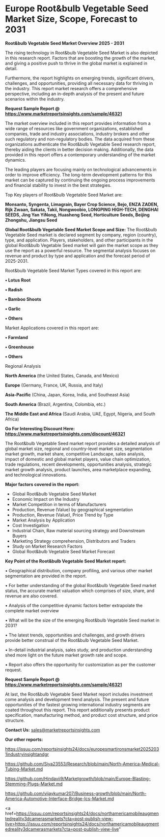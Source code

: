 # Europe Root&bulb Vegetable Seed Market Size, Scope, Forecast to 2031

<Strong> Root&bulb Vegetable Seed Market Overview 2025 - 2031</strong>

The rising technology in Root&bulb Vegetable Seed Market is also depicted in this research report. Factors that are boosting the growth of the market, and giving a positive push to thrive in the global market is explained in detail.

Furthermore, the report highlights on emerging trends, significant drivers, challenges, and opportunities, providing all necessary data for thriving in the industry. This report market research offers a comprehensive perspective, including an in-depth analysis of the present and future scenarios within the industry.

<strong>Request Sample Report @ <a href=https://www.marketreportsinsights.com/sample/46321>https://www.marketreportsinsights.com/sample/46321</a></strong>

The market overview included in this report provides information from a wide range of resources like government organizations, established companies, trade and industry associations, industry brokers and other such regulatory and non-regulatory bodies. The data acquired from these organizations authenticate the Root&bulb Vegetable Seed research report, thereby aiding the clients in better decision making. Additionally, the data provided in this report offers a contemporary understanding of the market dynamics.

The leading players are focusing mainly on technological advancements in order to improve efficiency. The long-term development patterns for this market can be captured by continuing the ongoing process improvements and financial stability to invest in the best strategies.

Top Key players of Root&bulb Vegetable Seed Market are:

<strong>Monsanto, Syngenta, Limagrain, Bayer Crop Science, Bejo, ENZA ZADEN, Rijk Zwaan, Sakata, Takii, Nongwoobio, LONGPING HIGH-TECH, DENGHAI SEEDS, Jing Yan YiNong, Huasheng Seed, Horticulture Seeds, Beijing Zhongshu, Jiangsu Seed</strong>

<strong><b>Global Root&bulb Vegetable Seed Market Scope and Size:</b></strong>
The Root&bulb Vegetable Seed market is declared segment by company, region (country), type, and application. Players, stakeholders, and other participants in the global Root&bulb Vegetable Seed market will gain the market scope as they use the report as a powerful resource. The segmental analysis focuses on revenue and product by type and application and the forecast period of 2025-2031.

Root&bulb Vegetable Seed Market Types covered in this report are:

<strong>•  Lotus Root

•  Radish

•  Bamboo Shoots

•  Garlic

•  Others</strong>

Market Applications covered in this report are:

<strong>•  Farmland

•  Greenhouse

•  Others</strong> 

Regional Analysis

<strong>North America</strong> (the United States, Canada, and Mexico)

<strong>Europe</strong> (Germany, France, UK, Russia, and Italy)

<strong>Asia-Pacific</strong> (China, Japan, Korea, India, and Southeast Asia)

<strong>South America</strong> (Brazil, Argentina, Colombia, etc.)

<strong>The Middle East and Africa</strong> (Saudi Arabia, UAE, Egypt, Nigeria, and South Africa)

<strong>Go For Interesting Discount Here: <a href=https://www.marketreportsinsights.com/discount/46321>https://www.marketreportsinsights.com/discount/46321</a></strong>

The Root&bulb Vegetable Seed market report provides a detailed analysis of global market size, regional and country-level market size, segmentation market growth, market share, competitive Landscape, sales analysis, impact of domestic and global market players, value chain optimization, trade regulations, recent developments, opportunities analysis, strategic market growth analysis, product launches, area marketplace expanding, and technological innovations.

<strong><b>Major factors covered in the report:</b></strong>
<ul>
  <li>Global Root&bulb Vegetable Seed Market </li>
  <li>Economic Impact on the Industry</li>
  <li>Market Competition in terms of Manufacturers</li>
  <li>Production, Revenue (Value) by geographical segmentation</li>
  <li>Production, Revenue (Value), Price Trend by Type</li>
  <li>Market Analysis by Application</li>
  <li>Cost Investigation</li>
  <li>Industrial Chain, Raw material sourcing strategy and Downstream Buyers</li>
  <li>Marketing Strategy comprehension, Distributors and Traders</li>
  <li>Study on Market Research Factors</li>
  <li>Global Root&bulb Vegetable Seed Market Forecast</li>
</ul>

<strong><b>Key Point of the Root&bulb Vegetable Seed Market report:</b></strong>

• Geographical distribution, company profiling, and various other market segmentation are provided in the report.

• For better understanding of the global Root&bulb Vegetable Seed market status, the accurate market valuation which comprises of size, share, and revenue are also covered.

• Analysis of the competitive dynamic factors better extrapolate the complete market overview

• What will be the size of the emerging Root&bulb Vegetable Seed market in 2031?

• The latest trends, opportunities and challenges, and growth drivers provide better construal of the Root&bulb Vegetable Seed Market.

• In-detail industrial analysis, sales study, and production understanding shed more light on the future market growth rate and scope.

• Report also offers the opportunity for customization as per the customer request.

<strong>Request Sample Report @ <a href=https://www.marketreportsinsights.com/sample/46321>https://www.marketreportsinsights.com/sample/46321</a></strong>

At last, the Root&bulb Vegetable Seed Market report includes investment come analysis and development trend analysis. The present and future opportunities of the fastest growing international industry segments are coated throughout this report. This report additionally presents product specification, manufacturing method, and product cost structure, and price structure.

<strong>Contact Us:</strong>
sales@marketreportsinsights.com

<strong>Our other reports:</strong>

<a href=https://issuu.com/reportsinsights24/docs/europesmartironsmarket20252031industryinsightandgr>https://issuu.com/reportsinsights24/docs/europesmartironsmarket20252031industryinsightandgr</a>

<a href=https://github.com/Siya23553/Research/blob/main/North-America-Medical-Tubing-Market.md>https://github.com/Siya23553/Research/blob/main/North-America-Medical-Tubing-Market.md</a>

<a href=https://github.com/Hindavii9/Marketgrowth/blob/main/Europe-Blasting-Stemming-Plugs-Market.md>https://github.com/Hindavii9/Marketgrowth/blob/main/Europe-Blasting-Stemming-Plugs-Market.md</a>

<a href=https://github.com/vijaykumar207/Business-growth/blob/main/North-America-Automotive-Interface-Bridge-Ics-Market.md>https://github.com/vijaykumar207/Business-growth/blob/main/North-America-Automotive-Interface-Bridge-Ics-Market.md</a>

<a href=https://issuu.com/reportsinsights24/docs/northamericamobileaugmentedreality3dcamerasmarkets?cta=post-publish-view-live>https://issuu.com/reportsinsights24/docs/northamericamobileaugmentedreality3dcamerasmarkets?cta=post-publish-view-live</a>"
